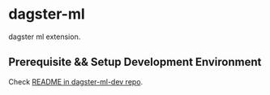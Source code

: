 # dagster-ml

dagster ml extension.

## Prerequisite && Setup Development Environment

Check [README in dagster-ml-dev repo](../dagster-ml-dev/README.md).